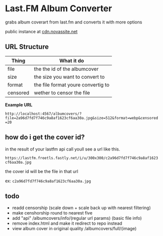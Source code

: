 # Last.FM Album Converter
grabs album coverart from last.fm and converts it with more options

public instance at [cdn.novassite.net](https://cdn.novassite.net/albumcovers/?file=c2a96d7fd7f746c9a8af1623cf6aa30a.jpg&size=512&format=webp&censored=20)

## URL Structure

| Thing | What it do |
|---|---|
| file | the the id of the albumcover |
| size | the size you want to convert to
| format | the file format youre convertig to |
| censored | wether to censor the file |


**Example URL**

``http://localhost:4567/albumcovers/?file=2a96d7fd7f746c9a8af1623cf6aa30a.jpg&size=512&format=webp&censored=20``
## how do i get the cover id?

in the result of your lastfm api call youll see a url like this.

``https://lastfm.freetls.fastly.net/i/u/300x300/c2a96d7fd7f746c9a8af1623cf6aa30a.jpg``

the cover id will be the file in that url 

ex: ``c2a96d7fd7f746c9a8af1623cf6aa30a.jpg``

## todo
* readd censorship (scale down + scale back up with nearest filtering)
* make censhorship round to nearest five
* add "api" /albumcovers/info/(regular url params) (basic file info)
* remove index.html and make it redirect to repo instead
* view album cover in original quality /albumcovers/full/(image)
